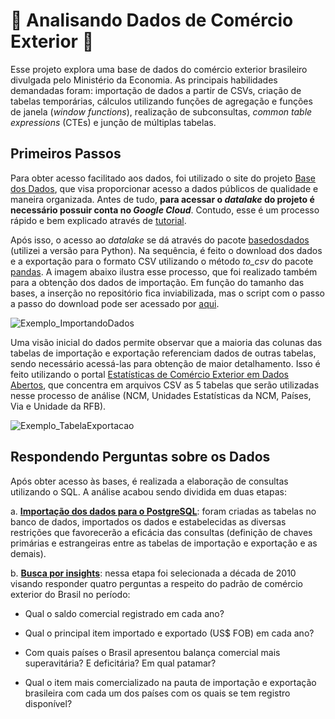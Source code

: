 # 🚢 Analisando Dados de Comércio Exterior 🚢

Esse projeto explora uma base de dados do comércio exterior brasileiro divulgada pelo Ministério da Economia. As principais habilidades demandadas foram: importação de dados a partir de CSVs, criação de tabelas temporárias, cálculos utilizando funções de agregação e funções de janela (_window functions_), realização de subconsultas, _common table expressions_ (CTEs) e junção de múltiplas tabelas.


## Primeiros Passos

Para obter acesso facilitado aos dados, foi utilizado o site do projeto [Base dos Dados](https://basedosdados.org/dataset/br-me-comex-stat?bdm_table=municipio_exportacao), que visa proporcionar acesso a dados públicos de qualidade e maneira organizada. Antes de tudo, **para acessar o _datalake_ do projeto é necessário possuir conta no _Google Cloud_**. Contudo, esse é um processo rápido e bem explicado através de [tutorial](https://basedosdados.github.io/mais/access_data_bq/). 



Após isso, o acesso ao _datalake_ se dá através do pacote [basedosdados](https://pypi.org/project/basedosdados/) (utilizei a versão para Python). Na sequência, é feito o download dos dados e a exportação para o formato CSV utilizando o método _to_csv_ do pacote [pandas](https://pandas.pydata.org/). A imagem abaixo ilustra esse processo, que foi realizado também para a obtenção dos dados de importação. Em função do tamanho das bases, a inserção no repositório fica inviabilizada, mas o script com o passo a passo do download pode ser acessado por [aqui](https://github.com/angelodbarros/analise_comex/blob/main/importacao_dados_comex.ipynb).

![Exemplo_ImportandoDados](https://user-images.githubusercontent.com/60938249/214632078-50e38b98-8f8f-41d4-a718-ceb077f78fcb.png)



Uma visão inicial do dados permite observar que a maioria das colunas das tabelas de importação e exportação referenciam dados de outras tabelas, sendo necessário acessá-las para obtenção de maior detalhamento. Isso é feito utilizando o portal [Estatísticas de Comércio Exterior em Dados Abertos](https://www.gov.br/produtividade-e-comercio-exterior/pt-br/assuntos/comercio-exterior/estatisticas/base-de-dados-bruta), que concentra em arquivos CSV as 5 tabelas que serão utilizadas nesse processo de análise (NCM, Unidades Estatísticas da NCM, Países, Via e Unidade da RFB).

![Exemplo_TabelaExportacao](https://user-images.githubusercontent.com/60938249/214668176-2dc1455c-cab4-49f8-b9b5-2c8170c49c95.png)

## Respondendo Perguntas sobre os Dados

Após obter acesso às bases, é realizada a elaboração de consultas utilizando o SQL. A análise acabou sendo dividida em duas etapas:

  a. **[Importação dos dados para o PostgreSQL](https://github.com/angelodbarros/analise_comex/blob/main/importacao_dados.sql)**: foram criadas as tabelas no banco de dados, importados os dados e estabelecidas as diversas restrições que favorecerão a eficácia das consultas (definição de chaves primárias e estrangeiras entre as tabelas de importação e exportação e as demais).
  
  b. **[Busca por insights](https://github.com/angelodbarros/analise_comex/blob/main/analise_exploratoria.sql)**: nessa etapa foi selecionada a década de 2010 visando responder quatro perguntas a respeito do padrão de comércio exterior do Brasil no período:
  
  - Qual o saldo comercial registrado em cada ano?
  
  - Qual o principal item importado e exportado (US$ FOB) em cada ano?

  - Com quais países o Brasil apresentou balança comercial mais superavitária? E deficitária? Em qual patamar?
  
  - Qual o item mais comercializado na pauta de importação e exportação brasileira com cada um dos países com os quais se tem registro disponível?
